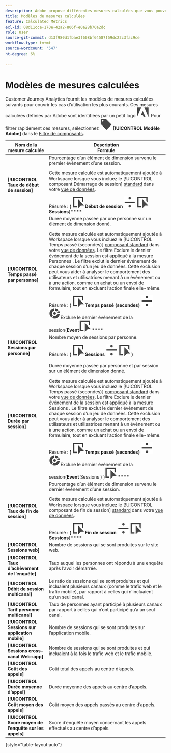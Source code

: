 ```yaml
---
description: Adobe propose différentes mesures calculées que vous pouvez utiliser. Cette page répertorie ces mesures et leur utilisation prévue.
title: Modèles de mesures calculées
feature: Calculated Metrics
exl-id: 08d11cce-170e-42a2-806f-e0a28b70a2dc
role: User
source-git-commit: d13f980d1fbae3f608bf64587f59dc22c3fac9ce
workflow-type: tm+mt
source-wordcount: '547'
ht-degree: 6%

---
```


# Modèles de mesures calculées

Customer Journey Analytics fournit les modèles de mesures calculées suivants pour couvrir les cas d’utilisation les plus courants. Ces mesures calculées définies par Adobe sont identifiées par un petit logo ![AdobeLogoSmall](/help/assets/icons/AdobeLogoSmall.svg). Pour filtrer rapidement ces mesures, sélectionnez ![Libellé](/help/assets/icons/Label.svg) **[!UICONTROL Modèle Adobe]** dans le [Filtre de composants](/help/components/overview.md#filter).

| Nom de la mesure calculée | Description<br/>Formule |
|---------|----------|
| **[!UICONTROL Taux de début de session]** | Pourcentage d’un élément de dimension survenu le premier événement d’une session.<p>Cette mesure calculée est automatiquement ajoutée à Workspace lorsque vous incluez le [!UICONTROL composant Démarrage de session] [standard](/help/data-views/component-reference.md) dans votre [vue de données](/help/data-views/create-dataview.md).</p>Résumé : **(** ![Événement](/help/assets/icons/Event.svg) **Début de session** ![Division](/help/assets/icons/Divide.svg) ![Événement](/help/assets/icons/Event.svg) **Sessions**)**** |
| **[!UICONTROL Temps passé par personne]** | Durée moyenne passée par une personne sur un élément de dimension donné.<p>Cette mesure calculée est automatiquement ajoutée à Workspace lorsque vous incluez le [!UICONTROL Temps passé (secondes)] [composant standard](/help/data-views/component-reference.md) dans votre [vue de données](/help/data-views/create-dataview.md). Le filtre Exclure le dernier événement de la session est appliqué à la mesure Personnes . Le filtre exclut le dernier événement de chaque session d’un jeu de données. Cette exclusion peut vous aider à analyser le comportement des utilisateurs et utilisatrices menant à un événement ou à une action, comme un achat ou un envoi de formulaire, tout en excluant l’action finale elle-même.</p>Résumé : **(** ![Événement](/help/assets/icons/Event.svg) **Temps passé (secondes)** ![Diviser](/help/assets/icons/Divide.svg) ![Segmentation](/help/assets/icons/Segmentation.svg)Exclure le dernier événement de la session(**Event**![People ) )](/help/assets/icons/Event.svg) **** |
| **[!UICONTROL Sessions par personne]** | Nombre moyen de sessions par personne.<p>Résumé : **(** ![Événement](/help/assets/icons/Event.svg) **Sessions** ![Diviser](/help/assets/icons/Divide.svg) ![Événement](/help/assets/icons/Event.svg) ****)**** |
| **[!UICONTROL Durée par session]** | Durée moyenne passée par personne et par session sur un élément de dimension donné.<p>Cette mesure calculée est automatiquement ajoutée à Workspace lorsque vous incluez le [!UICONTROL Temps passé (secondes)] [composant standard](/help/data-views/component-reference.md) dans votre [vue de données](/help/data-views/create-dataview.md). Le filtre Exclure le dernier événement de la session est appliqué à la mesure Sessions . Le filtre exclut le dernier événement de chaque session d’un jeu de données. Cette exclusion peut vous aider à analyser le comportement des utilisateurs et utilisatrices menant à un événement ou à une action, comme un achat ou un envoi de formulaire, tout en excluant l’action finale elle-même.</p>Résumé : **(** ![Événement](/help/assets/icons/Event.svg) **Temps passé (secondes)** ![Diviser](/help/assets/icons/Divide.svg) ![Segmentation](/help/assets/icons/Segmentation.svg)Exclure le dernier événement de la session(**Event** Sessions ) )![ ](/help/assets/icons/Event.svg) **** |
| **[!UICONTROL Taux de fin de session]** | Pourcentage d’un élément de dimension survenu le dernier événement d’une session. <p>Cette mesure calculée est automatiquement ajoutée à Workspace lorsque vous incluez le [!UICONTROL composant de fin de session] [standard](/help/data-views/component-reference.md) dans votre [vue de données](/help/data-views/create-dataview.md).</p>Résumé : **(** ![Événement](/help/assets/icons/Event.svg) **Fin de session** ![Division](/help/assets/icons/Divide.svg) ![Événement](/help/assets/icons/Event.svg) **Sessions**)**** |
| **[!UICONTROL Sessions web]** | Nombre de sessions qui se sont produites sur le site web. |
| **[!UICONTROL Taux d’achèvement de l’enquête]** | Taux auquel les personnes ont répondu à une enquête après l’avoir démarrée. |
| **[!UICONTROL Débit de session multicanal]** | Le ratio de sessions qui se sont produites et qui incluaient plusieurs canaux (comme le trafic web et le trafic mobile), par rapport à celles qui n’incluaient qu’un seul canal. |
| **[!UICONTROL Tarif personne multicanal]** | Taux de personnes ayant participé à plusieurs canaux par rapport à celles qui n’ont participé qu’à un seul canal. |
| **[!UICONTROL Sessions sur application mobile]** | Nombre de sessions qui se sont produites sur l’application mobile. |
| **[!UICONTROL Sessions cross-canal Web+app]** | Nombre de sessions qui se sont produites et qui incluaient à la fois le trafic web et le trafic mobile. |
| **[!UICONTROL Coût des appels]** | Coût total des appels au centre d’appels. <!-- <p>Summary: Call length</p> --> |
| **[!UICONTROL Durée moyenne d’appel]** | Durée moyenne des appels au centre d’appels. |
| **[!UICONTROL Coût moyen des appels]** | Coût moyen des appels passés au centre d’appels. |
| **[!UICONTROL Score moyen de l’enquête sur les appels]** | Score d’enquête moyen concernant les appels effectués au centre d’appels. |

{style="table-layout:auto"}
